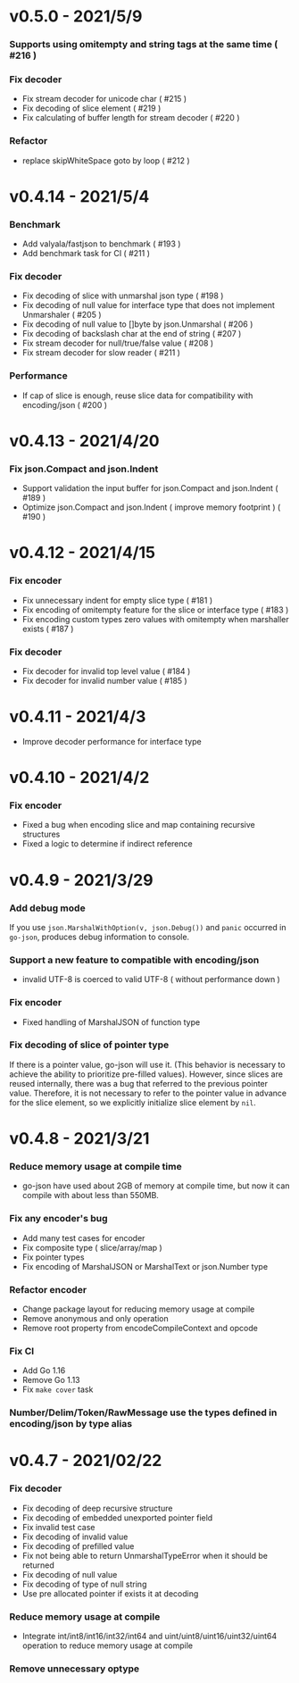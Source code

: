 # v0.5.0 - 2021/5/9

### Supports using omitempty and string tags at the same time ( #216 )

### Fix decoder

* Fix stream decoder for unicode char ( #215 )
* Fix decoding of slice element ( #219 )
* Fix calculating of buffer length for stream decoder ( #220 )

### Refactor

* replace skipWhiteSpace goto by loop ( #212 )

# v0.4.14 - 2021/5/4

### Benchmark

* Add valyala/fastjson to benchmark ( #193 )
* Add benchmark task for CI ( #211 )

### Fix decoder

* Fix decoding of slice with unmarshal json type ( #198 )
* Fix decoding of null value for interface type that does not implement Unmarshaler ( #205 )
* Fix decoding of null value to []byte by json.Unmarshal ( #206 )
* Fix decoding of backslash char at the end of string ( #207 )
* Fix stream decoder for null/true/false value ( #208 )
* Fix stream decoder for slow reader ( #211 )

### Performance

* If cap of slice is enough, reuse slice data for compatibility with encoding/json ( #200 )

# v0.4.13 - 2021/4/20

### Fix json.Compact and json.Indent

* Support validation the input buffer for json.Compact and json.Indent ( #189 )
* Optimize json.Compact and json.Indent ( improve memory footprint ) ( #190 )

# v0.4.12 - 2021/4/15

### Fix encoder

* Fix unnecessary indent for empty slice type ( #181 )
* Fix encoding of omitempty feature for the slice or interface type ( #183 )
* Fix encoding custom types zero values with omitempty when marshaller exists ( #187 )

### Fix decoder

* Fix decoder for invalid top level value ( #184 )
* Fix decoder for invalid number value ( #185 )

# v0.4.11 - 2021/4/3

* Improve decoder performance for interface type

# v0.4.10 - 2021/4/2

### Fix encoder

* Fixed a bug when encoding slice and map containing recursive structures
* Fixed a logic to determine if indirect reference

# v0.4.9 - 2021/3/29

### Add debug mode

If you use `json.MarshalWithOption(v, json.Debug())` and `panic` occurred in `go-json`, produces debug information to console.

### Support a new feature to compatible with encoding/json

- invalid UTF-8 is coerced to valid UTF-8 ( without performance down )

### Fix encoder

- Fixed handling of MarshalJSON of function type

### Fix decoding of slice of pointer type

If there is a pointer value, go-json will use it. (This behavior is necessary to achieve the ability to prioritize pre-filled values). However, since slices are reused internally, there was a bug that referred to the previous pointer value. Therefore, it is not necessary to refer to the pointer value in advance for the slice element, so we explicitly initialize slice element by `nil`.

# v0.4.8 - 2021/3/21

### Reduce memory usage at compile time

* go-json have used about 2GB of memory at compile time, but now it can compile with about less than 550MB.

### Fix any encoder's bug

* Add many test cases for encoder
* Fix composite type ( slice/array/map )
* Fix pointer types
* Fix encoding of MarshalJSON or MarshalText or json.Number type

### Refactor encoder

* Change package layout for reducing memory usage at compile
* Remove anonymous and only operation
* Remove root property from encodeCompileContext and opcode

### Fix CI

* Add Go 1.16
* Remove Go 1.13
* Fix `make cover` task

### Number/Delim/Token/RawMessage use the types defined in encoding/json by type alias

# v0.4.7 - 2021/02/22

### Fix decoder

* Fix decoding of deep recursive structure
* Fix decoding of embedded unexported pointer field
* Fix invalid test case
* Fix decoding of invalid value
* Fix decoding of prefilled value
* Fix not being able to return UnmarshalTypeError when it should be returned
* Fix decoding of null value
* Fix decoding of type of null string
* Use pre allocated pointer if exists it at decoding

### Reduce memory usage at compile

* Integrate int/int8/int16/int32/int64 and uint/uint8/uint16/uint32/uint64 operation to reduce memory usage at compile

### Remove unnecessary optype
